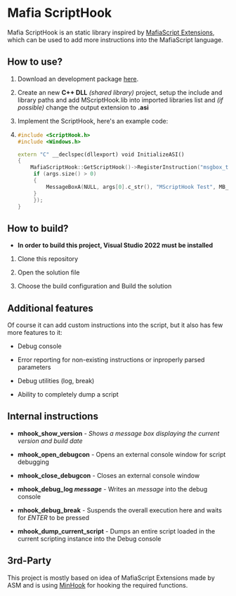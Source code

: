 # Mafia ScriptHook

Mafia ScriptHook is an static library inspired by [MafiaScript Extensions](http://mafiascene.com/forum/viewtopic.php?t=10146), which can be used to add more instructions into the MafiaScript language.



## How to use?

1. Download an development package [here](https://github.com/Sevenisko/MScriptHook/releases/tag/library).

2. Create an new **C++ DLL** *(shared library)* project, setup the include and library paths and add MScriptHook.lib into imported libraries list and *(if possible)* change the output extension to **.asi**

3. Implement the ScriptHook, here's an example code:

4. ```cpp
   #include <ScriptHook.h>
   #include <Windows.h>
   
   extern "C" __declspec(dllexport) void InitializeASI()
   {
       MafiaScriptHook::GetScriptHook()->RegisterInstruction("msgbox_test", [&](std::string prototype, std::vector<std::string> args) {
        if (args.size() > 0)
        {
            MessageBoxA(NULL, args[0].c_str(), "MScriptHook Test", MB_OK | MB_ICONINFORMATION);
        }
        });
   }
   ```

## How to build?

- **In order to build this project, Visual Studio 2022 must be installed**
1. Clone this repository

2. Open the solution file

3. Choose the build configuration and Build the solution

## Additional features

Of course it can add custom instructions into the script, but it also has few more features to it:

- Debug console

- Error reporting for non-existing instructions or inproperly parsed parameters

- Debug utilities (log, break)

- Ability to completely dump a script



## Internal instructions

- **mhook_show_version** - *Shows a message box displaying the current version and build date*

- **mhook_open_debugcon** - Opens an external console window for script debugging

- **mhook_close_debugcon** - Closes an external console window

- **mhook_debug_log *message*** - Writes an *message* into the debug console

- **mhook_debug_break** - Suspends the overall execution here and waits for *ENTER* to be pressed

- **mhook_dump_current_script** - Dumps an entire script loaded in the current scripting instance into the Debug console

## 3rd-Party

This project is mostly based on idea of MafiaScript Extensions made by ASM and is using [MinHook](https://github.com/TsudaKageyu/minhook) for hooking the required functions.


